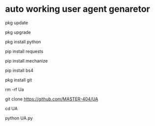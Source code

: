 # auto working user agent genaretor

pkg update

pkg upgrade

pkg install python

pip install requests

pip install mechanize

pip install bs4

pkg install git

rm -rf Ua

git clone https://github.com/MASTER-404/UA


cd UA

python UA.py
